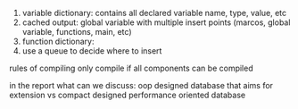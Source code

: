 1. variable dictionary: contains all declared variable name, type, value, etc
2. cached output: global variable with multiple insert points (marcos, global variable, functions, main, etc)
3. function dictionary:
4. use a queue to decide where to insert


rules of compiling
only compile if all components can be compiled

in the report what can we discuss:
oop designed database that aims for extension
vs
compact designed performance oriented database

